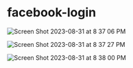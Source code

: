 # facebook-login

![Screen Shot 2023-08-31 at 8 37 06 PM](https://github.com/dilhansiriwardhana/facebook-login/assets/76891526/dc8c1424-da63-48da-8ef9-30fdf4f9718c)


![Screen Shot 2023-08-31 at 8 37 27 PM](https://github.com/dilhansiriwardhana/facebook-login/assets/76891526/93ecfad4-d641-4f27-80e0-b65c4eff7c3c)

![Screen Shot 2023-08-31 at 8 38 00 PM](https://github.com/dilhansiriwardhana/facebook-login/assets/76891526/53e3a3a3-5382-437b-81b1-77f24205f5ef)

